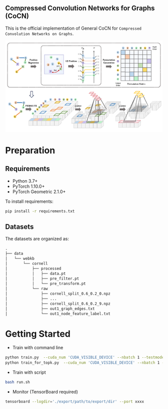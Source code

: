 Compressed Convolution Networks for Graphs (CoCN)
---

This is the official implementation of General CoCN for `Compressed Convolution Networks on Graphs`.

![CoCN Highlight](../highlight.png)


# Preparation
## Requirements

- Python 3.7+
- PyTorch 1.10.0+
- PyTorch Geometric 2.1.0+

To install requirements:

```bash
pip install -r requirements.txt
```

## Datasets

The datasets are organized as:

```
.
├── data
│   └── webkb
│       └── cornell
│           ├── processed
│           │   ├── data.pt
│           │   ├── pre_filter.pt
│           │   └── pre_transform.pt
│           └── raw
│               ├── cornell_split_0.6_0.2_0.npz
│               ├── ...
│               ├── cornell_split_0.6_0.2_9.npz
│               ├── out1_graph_edges.txt
│               └── out1_node_feature_label.txt
```

# Getting Started

- Train with command line

```bash
python train.py  --cuda_num 'CUDA_VISIBLE_DEVICE' --nbatch 1 --testmode 'path/to/export/dir' --dataset 'CORNELL' --lr 1e-4 --epoch 500 --nTlayer 0 --nlayer 1 --nblock 3 --filter_size 5 --stride 5 --nh 10 --d_model 128 --dropout 0.5
python train_for_topk.py  --cuda_num 'CUDA_VISIBLE_DEVICE' --nbatch 1 --testmode 'path/to/export/dir' --dataset 'genius' --lr 1e-3 --epoch 500 --nTlayer 6 --nlayer 4 --nblock 1 --filter_size 5 --stride 5 --dropout 0.1 --base_size 3000 --nk 8
```

- Train with script

```bash
bash run.sh
```

- Monitor (TensorBoard required)

```bash
tensorboard --logdir='./export/path/to/export/dir' --port xxxx
```
